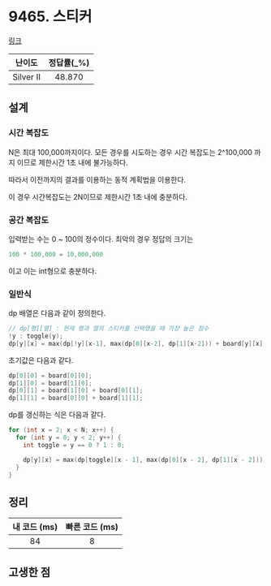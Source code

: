 # 9465. 스티커

[링크](https://www.acmicpc.net/problem/9465)

|  난이도   | 정답률(\_%) |
| :-------: | :---------: |
| Silver II |   48.870    |

## 설계

### 시간 복잡도

N은 최대 100,000까지이다. 모든 경우를 시도하는 경우 시간 복잡도는 2^100,000 까지 이므로 제한시간 1초 내에 불가능하다.

따라서 이전까지의 결과를 이용하는 동적 계획법을 이용한다.

이 경우 시간복잡도는 2N이므로 제한시간 1초 내에 충분하다.

### 공간 복잡도

입력받는 수는 0 ~ 100의 정수이다. 최악의 경우 정답의 크기는

```cpp
100 * 100,000 = 10,000,000
```

이고 이는 int형으로 충분하다.

### 일반식

dp 배열은 다음과 같이 정의한다.

```cpp
// dp[행][열] : 현재 행과 열의 스티커를 선택했을 때 가장 높은 점수
!y : toggle(y);
dp[y][x] = max(dp[!y][x-1], max(dp[0][x-2], dp[1][x-2])) + board[y][x];
```

초기값은 다음과 같다.

```cpp
dp[0][0] = board[0][0];
dp[1][0] = board[1][0];
dp[0][1] = board[1][0] + board[0][1];
dp[1][1] = board[0][0] + board[1][1];
```

dp를 갱신하는 식은 다음과 같다.

```cpp
for (int x = 2; x < N; x++) {
  for (int y = 0; y < 2; y++) {
    int toggle = y == 0 ? 1 : 0;

    dp[y][x] = max(dp[toggle][x - 1], max(dp[0][x - 2], dp[1][x - 2])) + board[y][x];
  }
}
```

## 정리

| 내 코드 (ms) | 빠른 코드 (ms) |
| :----------: | :------------: |
|      84      |       8        |

## 고생한 점
